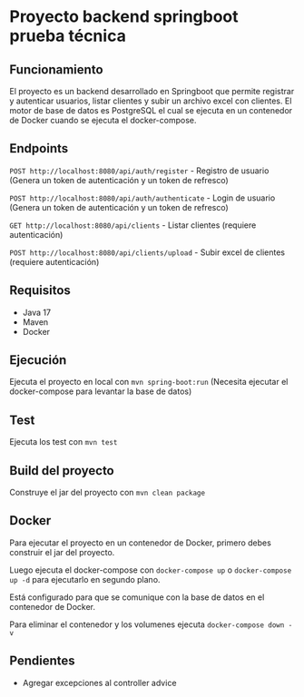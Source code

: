 # Proyecto backend springboot prueba técnica



## Funcionamiento

El proyecto es un backend desarrollado en Springboot que permite registrar y autenticar usuarios, listar clientes y subir un archivo excel con clientes.
El motor de base de datos es PostgreSQL el cual se ejecuta en un contenedor de Docker cuando se ejecuta el docker-compose.

## Endpoints

`POST http://localhost:8080/api/auth/register` - Registro de usuario (Genera un token de autenticación y un token de refresco)

`POST http://localhost:8080/api/auth/authenticate` - Login de usuario (Genera un token de autenticación y un token de refresco)

`GET http://localhost:8080/api/clients` - Listar clientes (requiere autenticación)

`POST http://localhost:8080/api/clients/upload` - Subir excel de clientes (requiere autenticación)

## Requisitos

- Java 17
- Maven
- Docker

## Ejecución

Ejecuta el proyecto en local con `mvn spring-boot:run` (Necesita ejecutar el docker-compose para levantar la base de datos)

## Test

Ejecuta los test con `mvn test`

## Build del proyecto

Construye el jar del proyecto con `mvn clean package`

## Docker

Para ejecutar el proyecto en un contenedor de Docker, primero debes construir el jar del proyecto.

Luego ejecuta el docker-compose con `docker-compose up` o `docker-compose up -d` para ejecutarlo en segundo plano.

Está configurado para que se comunique con la base de datos en el contenedor de Docker.

Para eliminar el contenedor y los volumenes ejecuta `docker-compose down -v`

## Pendientes

- Agregar excepciones al controller advice



